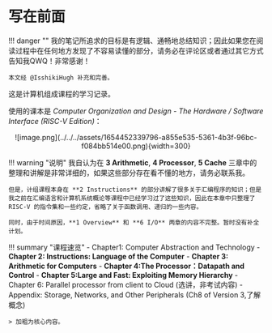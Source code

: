 # 写在前面

!!! danger ""
    我的笔记所追求的目标是有逻辑、通畅地总结知识；因此如果您在阅读过程中在任何地方发现了不容易读懂的部分，请务必在评论区或者通过其它方式告知我QWQ！非常感谢！

    本文经 @IsshikiHugh 补充和完善。

这是计算机组成课程的学习记录。

使用的课本是 _Computer Organization and Design - The Hardware / Software Interface (RISC-V Edition)_：

<center>![image.png](../../../assets/1654452339796-a855e535-5361-4b3f-96bc-f084bb514e00.png){width=300}</center>

!!! warning "说明"
    我自认为在 **3 Arithmetic**, **4 Processor**, **5 Cache** 三章中的整理和讲解是非常详细的，如果这些部分存在看不懂的地方，请务必联系我。

    但是，计组课程本身在 **2 Instructions** 的部分讲解了很多关于汇编程序的知识；但是我之前在汇编语言和计算机系统概论等课程中已经学习过了这些知识，因此在本章中只整理了 RISC-V 的指令集和一些约定，省略了关于函数调用、递归的一些内容。

    同时，由于时间原因，**1 Overview** 和 **6 I/O** 两章的内容不完整。暂时没有补全计划。

!!! summary "课程速览"
    - Chapter1: Computer Abstraction and Technology
    - **Chapter 2: Instructions: Language of  the Computer**
    - **Chapter 3: Arithmetic for Computers**
    - **Chapter 4:The Processor：Datapath and Control**
    - **Chapter 5:Large and Fast:  Exploiting Memory Hierarchy**
    - Chapter 6: Parallel processor from client to Cloud (选讲，非考试内容)
    - Appendix: Storage, Networks, and Other Peripherals (Ch8 of Version 3,了解概念)

    > 加粗为核心内容。
